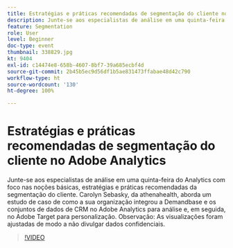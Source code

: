 ```yaml
---
title: Estratégias e práticas recomendadas de segmentação do cliente no Adobe Analytics
description: Junte-se aos especialistas de análise em uma quinta-feira do Analytics com foco nas noções básicas, estratégias e práticas recomendadas da segmentação do cliente. Carolyn Sebasky, da athenahealth, aborda um estudo de caso de como a sua organização integrou a Demandbase e os conjuntos de dados de CRM no Adobe Analytics para análise e, em seguida, no Adobe Target para personalização. Observação - As visualizações foram ajustadas de modo a não divulgar dados confidenciais.
feature: Segmentation
role: User
level: Beginner
doc-type: event
thumbnail: 338829.jpg
kt: 9404
exl-id: c14474e8-658b-4607-8bf7-39a685ecbf4d
source-git-commit: 2b45b5ec9d56df1b5ae831473ffabae48d42c790
workflow-type: ht
source-wordcount: '130'
ht-degree: 100%

---
```


# Estratégias e práticas recomendadas de segmentação do cliente no Adobe Analytics

Junte-se aos especialistas de análise em uma quinta-feira do Analytics com foco nas noções básicas, estratégias e práticas recomendadas da segmentação do cliente. Carolyn Sebasky, da athenahealth, aborda um estudo de caso de como a sua organização integrou a Demandbase e os conjuntos de dados de CRM no Adobe Analytics para análise e, em seguida, no Adobe Target para personalização. Observação: As visualizações foram ajustadas de modo a não divulgar dados confidenciais.

>[!VIDEO](https://video.tv.adobe.com/v/338829/?quality=12&learn=on)
